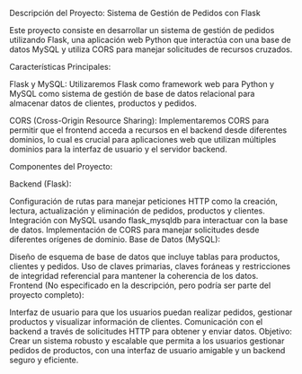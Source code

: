 Descripción del Proyecto: Sistema de Gestión de Pedidos con Flask

Este proyecto consiste en desarrollar un sistema de gestión de pedidos utilizando Flask, una aplicación web Python que interactúa con una base de datos MySQL y utiliza CORS para manejar solicitudes de recursos cruzados.

Características Principales:

Flask y MySQL: Utilizaremos Flask como framework web para Python y MySQL como sistema de gestión de base de datos relacional para almacenar datos de clientes, productos y pedidos.

CORS (Cross-Origin Resource Sharing): Implementaremos CORS para permitir que el frontend acceda a recursos en el backend desde diferentes dominios, lo cual es crucial para aplicaciones web que utilizan múltiples dominios para la interfaz de usuario y el servidor backend.

Componentes del Proyecto:

Backend (Flask):

Configuración de rutas para manejar peticiones HTTP como la creación, lectura, actualización y eliminación de pedidos, productos y clientes.
Integración con MySQL usando flask_mysqldb para interactuar con la base de datos.
Implementación de CORS para manejar solicitudes desde diferentes orígenes de dominio.
Base de Datos (MySQL):

Diseño de esquema de base de datos que incluye tablas para productos, clientes y pedidos.
Uso de claves primarias, claves foráneas y restricciones de integridad referencial para mantener la coherencia de los datos.
Frontend (No especificado en la descripción, pero podría ser parte del proyecto completo):

Interfaz de usuario para que los usuarios puedan realizar pedidos, gestionar productos y visualizar información de clientes.
Comunicación con el backend a través de solicitudes HTTP para obtener y enviar datos.
Objetivo:
Crear un sistema robusto y escalable que permita a los usuarios gestionar pedidos de productos, con una interfaz de usuario amigable y un backend seguro y eficiente.
